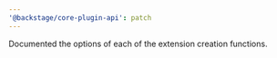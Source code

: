 ```yaml
---
'@backstage/core-plugin-api': patch
---
```


Documented the options of each of the extension creation functions.
